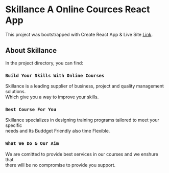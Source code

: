 # Skillance A Online Cources React App

This project was bootstrapped with Create React App & Live Site [Link](https://skillance-courses-faiusnahin-035869.netlify.app/).

## About Skillance

In the project directory, you can find:

### `Build Your Skills With Online Courses`

Skillance is a leading supplier of business, project and quality management solutions.\
Which give you a way to improve your skills.

### `Best Course For You`

Skillance specializes in designing training programs tailored to meet your specific \
needs and Its Buddget Friendly also time Flexible.


### `What We Do & Our Aim`

We are comitted to provide best services in our courses and we enshure that\
there will be no compromise to provide you support.
